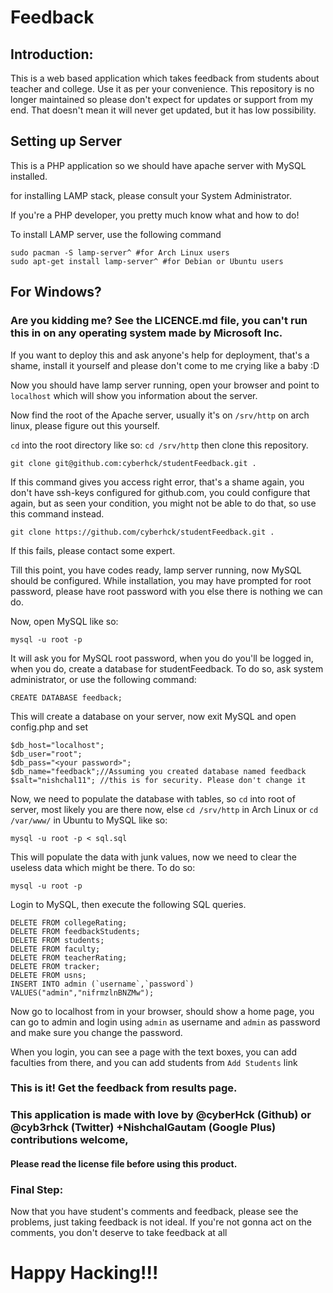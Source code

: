 # Feedback

## Introduction:
This is a web based application which takes feedback from students about teacher and college. Use it as per your convenience. This repository is no longer maintained so please don't expect for updates or support from my end. That doesn't mean it will never get updated, but it has low possibility.

## Setting up Server

This is a PHP application so we should have apache server with MySQL installed.

for installing LAMP stack, please consult your System Administrator.

If you're a PHP developer, you pretty much know what and how to do!

To install LAMP server, use the following command

```
sudo pacman -S lamp-server^ #for Arch Linux users
sudo apt-get install lamp-server^ #for Debian or Ubuntu users
```

## For Windows?

### Are you kidding me? See the LICENCE.md file, you can't run this in on any operating system made by Microsoft Inc.

If you want to deploy this and ask anyone's help for deployment, that's a shame, install it yourself and please don't come to me crying like a baby :D

Now you should have lamp server running, open your browser and point to ```localhost``` which will show you information about the server.

Now find the root of the Apache server, usually it's on ```/srv/http``` on arch linux, please figure out this yourself.

```cd``` into the root directory like so: ```cd /srv/http``` then clone this repository.

```
git clone git@github.com:cyberhck/studentFeedback.git .
```
If this command gives you access right error, that's a shame again, you don't have ssh-keys configured for github.com, you could configure that again, but as seen your condition, you might not be able to do that, so use this command instead.

```
git clone https://github.com/cyberhck/studentFeedback.git .
```
If this fails, please contact some expert.

Till this point, you have codes ready, lamp server running, now MySQL should be configured. While installation, you may have prompted for root password, please have root password with you else there is nothing we can do.

Now, open MySQL like so:
```
mysql -u root -p
```
It will ask you for MySQL root password, when you do you'll be logged in, when you do, create a database for studentFeedback. To do so, ask system administrator, or use the following command:

```
CREATE DATABASE feedback;
```
This will create a database on your server, now exit MySQL and open config.php and set

```
$db_host="localhost";
$db_user="root";
$db_pass="<your password>";
$db_name="feedback";//Assuming you created database named feedback
$salt="nishchal11"; //this is for security. Please don't change it
```
Now, we need to populate the database with tables, so ```cd``` into root of server, most likely you are there now, else ```cd /srv/http``` in Arch Linux or ```cd /var/www/``` in Ubuntu to MySQL like so:

```
mysql -u root -p < sql.sql
```
This will populate the data with junk values, now we need to clear the useless data which might be there. To do so:
```
mysql -u root -p
```
Login to MySQL, then execute the following SQL queries.
```
DELETE FROM collegeRating;
DELETE FROM feedbackStudents;
DELETE FROM students;
DELETE FROM faculty;
DELETE FROM teacherRating;
DELETE FROM tracker;
DELETE FROM usns;
INSERT INTO admin (`username`,`password`) VALUES("admin","nifrmzlnBNZMw");
```
Now go to localhost from in your browser, should show a home page, you can go to admin and login using ```admin``` as username and ```admin``` as password and make sure you change the password.

When you login, you can see a page with the text boxes, you can add faculties from there, and you can add students from ```Add Students``` link

### This is it! Get the feedback from results page.

### This application is made with love by @cyberHck (Github) or @cyb3rhck (Twitter) +NishchalGautam (Google Plus) contributions welcome,

#### Please read the license file before using this product.

### Final Step:

Now that you have student's comments and feedback, please see the problems, just taking feedback is not ideal. If you're not gonna act on the comments, you don't deserve to take feedback at all

# Happy Hacking!!!

